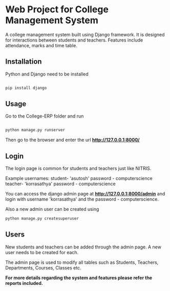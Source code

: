 # Web Project for College Management System
A college management system built using Django framework. It is designed for interactions between students and teachers. Features include attendance, marks and time table.

## Installation

Python and Django need to be installed

```bash

pip install django

```

## Usage

Go to the College-ERP folder and run

```bash

python manage.py runserver

```

Then go to the browser and enter the url **http://127.0.0.1:8000/**


## Login

The login page is common for students and teachers just like NITRIS.

Example usernames:
student- 'asutosh' password - computerscience   
teacher- 'korrasathya' password - computerscience 

You can access the django admin page at **http://127.0.0.1:8000/admin** and login with username 'korrasathya' and the password - computerscience.

Also a new admin user can be created using

```bash
python manage.py createsuperuser
```

## Users

New students and teachers can be added through the admin page. A new user needs to be created for each. 

The admin page is used to modify all tables such as Students, Teachers, Departments, Courses, Classes etc.

**For more details regarding the system and features please refer the reports included.**

